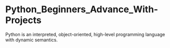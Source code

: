 # Python_Beginners_Advance_With-Projects
Python is an interpreted, object-oriented, high-level programming language with dynamic semantics.
